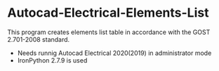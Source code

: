 # Autocad-Electrical-Elements-List

This program creates elements list table in accordance with the GOST 2.701-2008 standard.
- Needs runnig Autocad Electrical 2020(2019) in administrator mode
- IronPython 2.7.9 is used
